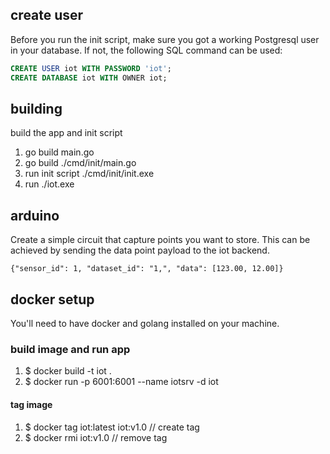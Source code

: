 
## create user
Before you run the init script, make sure you got a working Postgresql user in your database. If not, the following SQL command can be used:
```sql
CREATE USER iot WITH PASSWORD 'iot';
CREATE DATABASE iot WITH OWNER iot;
```
## building
build the app and init script

1. go build main.go
2. go build ./cmd/init/main.go
3. run init script ./cmd/init/init.exe 
4. run ./iot.exe

## arduino
Create a simple circuit that capture points you want to store.
This can be achieved by sending the data point payload to the iot backend.

```
{"sensor_id": 1, "dataset_id": "1,", "data": [123.00, 12.00]}
```
## docker setup
You'll need to have docker and golang installed on your machine.
### build image and run app
1. $ docker build -t iot .
2. $ docker run  -p 6001:6001 --name iotsrv -d iot
#### tag image
   1. $ docker tag iot:latest iot:v1.0 // create tag
   2. $ docker rmi iot:v1.0 // remove tag
